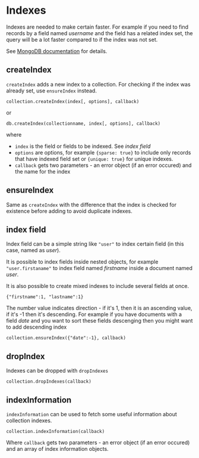 Indexes
=======

Indexes are needed to make certain faster. For example if you need to find records by a field named *username* and 
the field has a related index set, the query will be a lot faster compared to if the index was not set.

See [MongoDB documentation](http://www.mongodb.org/display/DOCS/Indexes) for details.

## createIndex

`createIndex` adds a new index to a collection. For checking if the index was already set, use `ensureIndex` instead.

    collection.createIndex(index[, options], callback)

or

    db.createIndex(collectionname, index[, options], callback)
    
where

  * `index` is the field or fields to be indexed. See *index field*
  * `options` are options, for example `{sparse: true}` to include only records that have indexed field set or `{unique: true}` for unique indexes.
  * `callback` gets two parameters - an error object (if an error occured) and the name for the index

## ensureIndex

Same as `createIndex` with the difference that the index is checked for existence before adding to avoid duplicate indexes.

## index field

Index field can be a simple string like `"user"` to index certain field (in this case, named as *user*).

It is possible to index fields inside nested objects, for example `"user.firstaname"` to index field named *firstname* inside a document named *user*.

It is also possible to create mixed indexes to include several fields at once.

    {"firstname":1, "lastname":1}
    
The number value indicates direction - if it's 1, then it is an ascending value,
if it's -1 then it's descending. For example if you have documents with a field *date* and you want to sort these fields descenging then you might want to add descending index

    collection.ensureIndex({"date":-1}, callback)

## dropIndex

Indexes can be dropped with `dropIndexes`

    collection.dropIndexes(callback)

## indexInformation

`indexInformation` can be used to fetch some useful information about collection indexes. 

    collection.indexInformation(callback)
    
Where `callback` gets two parameters - an error object (if an error occured) and an array of index information objects.